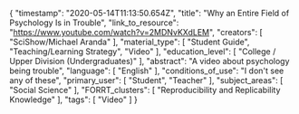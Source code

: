 {
    "timestamp": "2020-05-14T11:13:50.654Z",
    "title": "Why an Entire Field of Psychology Is in Trouble",
    "link_to_resource": "https://www.youtube.com/watch?v=2MDNvKXdLEM",
    "creators": [
        "SciShow/Michael Aranda"
    ],
    "material_type": [
        "Student Guide",
        "Teaching/Learning Strategy",
        "Video"
    ],
    "education_level": [
        "College / Upper Division (Undergraduates)"
    ],
    "abstract": "A video about psychology being trouble",
    "language": [
        "English"
    ],
    "conditions_of_use": "I don't see any of these",
    "primary_user": [
        "Student",
        "Teacher"
    ],
    "subject_areas": [
        "Social Science"
    ],
    "FORRT_clusters": [
        "Reproducibility and Replicability Knowledge"
    ],
    "tags": [
        "Video"
    ]
}